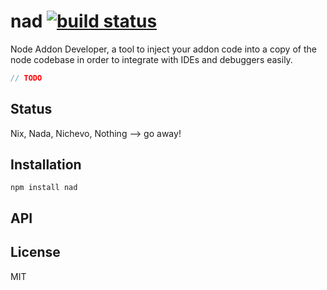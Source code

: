 # nad [![build status](https://secure.travis-ci.org/thlorenz/nad.png?branch=master)](http://travis-ci.org/thlorenz/nad)

Node Addon Developer, a tool to inject your addon code into a copy of the node codebase in order to integrate with IDEs and debuggers easily.

```js
// TODO
```

## Status

Nix, Nada, Nichevo, Nothing --> go away!

## Installation

    npm install nad

## API


## License

MIT
